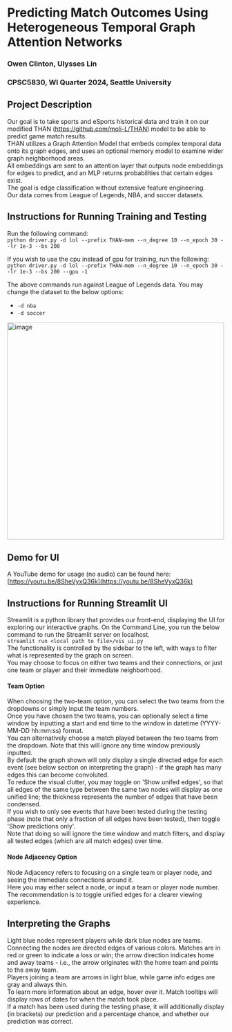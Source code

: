 # Predicting Match Outcomes Using Heterogeneous Temporal Graph Attention Networks
### Owen Clinton, Ulysses Lin
### CPSC5830, WI Quarter 2024, Seattle University

## Project Description
Our goal is to take sports and eSports historical data and train it on our modified THAN (https://github.com/moli-L/THAN) model to be able to predict game match results.\
THAN utilizes a Graph Attention Model that embeds complex temporal data onto its graph edges, and uses an optional memory model to examine wider graph neighborhood areas.\
All embeddings are sent to an attention layer that outputs node embeddings for edges to predict, and an MLP returns probabilities that certain edges exist.\
The goal is edge classification without extensive feature engineering.\
Our data comes from League of Legends, NBA, and soccer datasets.

## Instructions for Running Training and Testing
Run the following command:\
`python driver.py -d lol --prefix THAN-mem --n_degree 10 --n_epoch 30 --lr 1e-3 --bs 200`

If you wish to use the cpu instead of gpu for training, run the following:\
`python driver.py -d lol --prefix THAN-mem --n_degree 10 --n_epoch 30 --lr 1e-3 --bs 200 --gpu -1`

The above commands run against League of Legends data. You may change the dataset to the below options:
* `-d nba`
* `-d soccer`

<img width="502" alt="image" src="https://github.com/UlyssesLin/CPSC5830/assets/9372321/4061aab1-b1bc-4e82-8994-4c915d1b1c03">

## Demo for UI
A YouTube demo for usage (no audio) can be found here:
[https://youtu.be/8SheVyxQ36k](https://youtu.be/8SheVyxQ36k)

## Instructions for Running Streamlit UI
Streamlit is a python library that provides our front-end, displaying the UI for exploring our interactive graphs. On the Command Line, you run the below command to run the Streamlit server on localhost.\
`streamlit run <local path to file>/vis_ui.py`\
The functionality is controlled by the sidebar to the left, with ways to filter what is represented by the graph on screen.\
You may choose to focus on either two teams and their connections, or just one team or player and their immediate neighborhood.
#### Team Option
When choosing the two-team option, you can select the two teams from the dropdowns or simply input the team numbers.\
Once you have chosen the two teams, you can optionally select a time window by inputting a start and end time to the window in datetime (YYYY-MM-DD hh:mm:ss) format.\
You can alternatively choose a match played between the two teams from the dropdown. Note that this will ignore any time window previously inputted.\
By default the graph shown will only display a single directed edge for each event (see below section on interpreting the graph) - if the graph has many edges this can become convoluted.\
To reduce the visual clutter, you may toggle on 'Show unifed edges', so that all edges of the same type between the same two nodes will display as one unified line; the thickness represents the number of edges that have been condensed.\
If you wish to only see events that have been tested during the testing phase (note that only a fraction of all edges have been tested), then toggle 'Show predictions only'.\
Note that doing so will ignore the time window and match filters, and display all tested edges (which are all match edges) over time.

#### Node Adjacency Option
Node Adjacency refers to focusing on a single team or player node, and seeing the immediate connections around it.\
Here you may either select a node, or input a team or player node number.
The recommendation is to toggle unified edges for a clearer viewing experience.

## Interpreting the Graphs
Light blue nodes represent players while dark blue nodes are teams.
Connecting the nodes are directed edges of various colors. Matches are in red or green to indicate a loss or win; the arrow direction indicates home and away teams - i.e., the arrow originates with the home team and points to the away team.\
Players joining a team are arrows in light blue, while game info edges are gray and always thin.\
To learn more information about an edge, hover over it. Match tooltips will display rows of dates for when the match took place.\
If a match has been used during the testing phase, it will additionally display (in brackets) our prediction and a percentage chance, and whether our prediction was correct.
